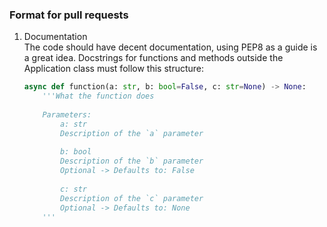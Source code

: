 ### Format for pull requests

1. Documentation  
    The code should have decent documentation, using PEP8 as a guide is a great idea.
    Docstrings for functions and methods outside the Application class must follow this structure:
    ```python
    async def function(a: str, b: bool=False, c: str=None) -> None:
        '''What the function does
        
        Parameters:
            a: str
            Description of the `a` parameter
            
            b: bool
            Description of the `b` parameter
            Optional -> Defaults to: False
            
            c: str
            Description of the `c` parameter
            Optional -> Defaults to: None
        '''
    ```
